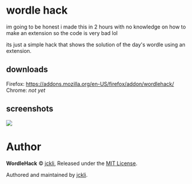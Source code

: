# wordle hack

im going to be honest i made this in 2 hours with no knowledge on how to make an extension so the code is very bad lol

its just a simple hack that shows the solution of the day's wordle using an extension.

## downloads

Firefox: https://addons.mozilla.org/en-US/firefox/addon/wordlehack/
Chrome: *not yet*

## screenshots

<img src="https://cdn.hayasaka.moe/60nr8zwcayrx.jpg" />

# Author

**WordleHack** © [jckli](https://github.com/jckli), Released under the [MIT License](https://github.com/jckli/WordleHack/blob/main/LICENSE).

Authored and maintained by [jckli](https://github.com/jckli).
